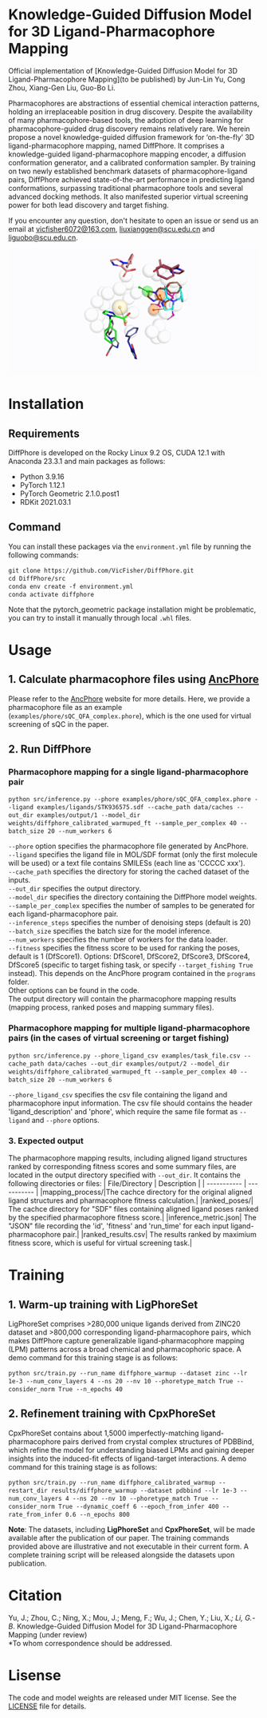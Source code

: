 # Knowledge-Guided Diffusion Model for 3D Ligand-Pharmacophore Mapping

Official implementation of [Knowledge-Guided Diffusion Model for 3D Ligand-Pharmacophore Mapping](to be published) by Jun-Lin Yu, Cong Zhou, Xiang-Gen Liu, Guo-Bo Li. 

Pharmacophores are abstractions of essential chemical interaction patterns, holding an irreplaceable position in drug discovery. Despite the availability of many pharmacophore-based tools, the adoption of deep learning for pharmacophore-guided drug discovery remains relatively rare. We herein propose a novel knowledge-guided diffusion framework for ‘on-the-fly’ 3D ligand-pharmacophore mapping, named DiffPhore. It comprises a knowledge-guided ligand-pharmacophore mapping encoder, a diffusion conformation generator, and a calibrated conformation sampler. By training on two newly established benchmark datasets of pharmacophore-ligand pairs, DiffPhore achieved state-of-the-art performance in predicting ligand conformations, surpassing traditional pharmacophore tools and several advanced docking methods. It also manifested superior virtual screening power for both lead discovery and target fishing. 

If you encounter any question, don't hesitate to open an issue or send us an email at vicfisher6072@163.com, liuxianggen@scu.edu.cn and liguobo@scu.edu.cn.

![mapping](figs/mapping.gif)

# Installation
## Requirements
DiffPhore is developed on the Rocky Linux 9.2 OS, CUDA 12.1 with Anaconda 23.3.1 and main packages as follows:
- Python 3.9.16
- PyTorch 1.12.1
- PyTorch Geometric 2.1.0.post1
- RDKit 2021.03.1

## Command
You can install these packages via the `environment.yml` file by running the following commands:
```
git clone https://github.com/VicFisher/DiffPhore.git
cd DiffPhore/src
conda env create -f environment.yml
conda activate diffphore
```
Note that the pytorch_geometric package installation might be problematic, you can try to install it manually through local `.whl` files.

# Usage
## 1. Calculate pharmacophore files using [AncPhore](https://ancphore.ddtmlab.org/)
Please refer to the [AncPhore](https://ancphore.ddtmlab.org/) website for more details.
Here, we provide a pharmacophore file as an example (`examples/phore/sQC_QFA_complex.phore`), which is the one used for virtual screening of sQC in the paper.

## 2. Run DiffPhore
### Pharmacophore mapping for a single ligand-pharmacophore pair
```
python src/inference.py --phore examples/phore/sQC_QFA_complex.phore --ligand examples/ligands/STK936575.sdf --cache_path data/caches --out_dir examples/output/1 --model_dir weights/diffphore_calibrated_warmuped_ft --sample_per_complex 40 --batch_size 20 --num_workers 6
```
`--phore` option specifies the pharmacophore file generated by AncPhore. <br />
`--ligand` specifies the ligand file in MOL/SDF format (only the first molecule will be used) or a text file contains SMILESs (each line as 'CCCCC xxx').<br />
`--cache_path` specifies the directory for storing the cached dataset of the inputs.<br />
`--out_dir` specifies the output directory. <br />
`--model_dir` specifies the directory containing the DiffPhore model weights.<br />
`--sample_per_complex` specifies the number of samples to be generated for each ligand-pharmacophore pair.<br />
`--inference_steps` specifies the number of denoising steps (default is 20)<br />
`--batch_size` specifies the batch size for the model inference.<br />
`--num_workers` specifies the number of workers for the data loader.<br />
`--fitness` specifies the fitness score to be used for ranking the poses, default is 1 (DfScore1). Options: DfScore1, DfScore2, DfScore3, DfScore4, DfScore5 (specific to target fishing task, or specify `--target_fishing True` instead). This depends on the AncPhore program contained in the `programs` folder.<br />
Other options can be found in the code.<br />
The output directory will contain the pharmacophore mapping results (mapping process, ranked poses and mapping summary files).<br />


### Pharmacophore mapping for multiple ligand-pharmacophore pairs (in the cases of virtual screening or target fishing)
```
python src/inference.py --phore_ligand_csv examples/task_file.csv --cache_path data/caches --out_dir examples/output/2 --model_dir weights/diffphore_calibrated_warmuped_ft --sample_per_complex 40 --batch_size 20 --num_workers 6
```
`--phore_ligand_csv` specifies the csv file containing the ligand and pharmacophore input information. The csv file should contains the header 'ligand_description' and 'phore', which require the same file format as `--ligand` and `--phore` options.<br />

### 3. Expected output
The pharmacophore mapping results, including aligned ligand structures ranked by corresponding fitness scores and some summary files,  are located in the output directory specified with `--out_dir`. It contains the following directories or files:
| File/Directory | Description | 
| ----------- | ----------- |
|mapping_process/|The cachce directory for the original aligned ligand structures and pharmacophore fitness calculation.|
|ranked_poses/| The cachce directory for "SDF" files containing aligned ligand poses ranked by the specified pharmacophore fitness score.|
|inference_metric.json| The "JSON" file recording the 'id', 'fitness' and 'run_time' for each input ligand-pharmacophore pair.|
|ranked_results.csv| The results ranked by maximium fitness score, which is useful for virtual screening task.|

# Training 
## 1. Warm-up training with LigPhoreSet
LigPhoreSet comprises >280,000 unique ligands derived from ZINC20 dataset and >800,000 corresponding ligand-pharmacophore pairs, which makes DiffPhore capture generalizable ligand-pharmacophore mapping (LPM) patterns across a broad chemical and pharmacophoric space. A demo command for this training stage is as follows:
```
python src/train.py --run_name diffphore_warmup --dataset zinc --lr 1e-3 --num_conv_layers 4 --ns 20 --nv 10 --phoretype_match True --consider_norm True --n_epochs 40 
```

## 2. Refinement training with CpxPhoreSet
CpxPhoreSet contains about 1,5000 imperfectly-matching ligand-pharmacophore pairs derived from crystal complex structures of PDBBind, which refine the model for understanding biased LPMs and gaining deeper insights into the induced-fit effects of ligand-target interactions. A demo command for this training stage is as follows:
```
python src/train.py --run_name diffphore_calibrated_warmup --restart_dir results/diffphore_warmup --dataset pdbbind --lr 1e-3 --num_conv_layers 4 --ns 20 --nv 10 --phoretype_match True --consider_norm True --dynamic_coeff 6 --epoch_from_infer 400 --rate_from_infer 0.6 --n_epochs 800 
```

**Note**: The datasets, including **LigPhoreSet** and **CpxPhoreSet**, will be made available after the publication of our paper. The training commands provided above are illustrative and not executable in their current form. A complete training script will be released alongside the datasets upon publication.

# Citation
Yu, J.; Zhou, C.; Ning, X.; Mou, J.; Meng, F.; Wu, J.; Chen, Y.; Liu, X.*; Li, G.-B*. Knowledge-Guided Diffusion Model for 3D Ligand-Pharmacophore Mapping (under review)<br />
*To whom correspondence should be addressed.

# Lisense
The code and model weights are released under MIT license. See the [LICENSE](LICENSE) file for details.


